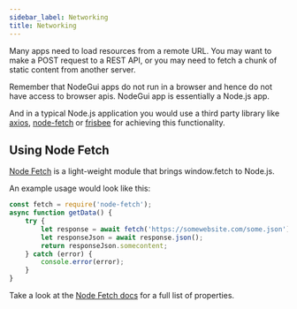 ```yaml
---
sidebar_label: Networking
title: Networking
---
```


Many apps need to load resources from a remote URL. You may want to make a POST request to a REST API, or you may need to fetch a chunk of static content from another server.

Remember that NodeGui apps do not run in a browser and hence do not have access to browser apis. NodeGui app is essentially a Node.js app.

And in a typical Node.js application you would use a third party library like [axios](https://github.com/axios/axios), [node-fetch](https://github.com/node-fetch/node-fetch) or [frisbee](https://github.com/niftylettuce/frisbee) for achieving this functionality.

## Using Node Fetch

[Node Fetch](https://github.com/node-fetch/node-fetch) is a light-weight module that brings window.fetch to Node.js.

An example usage would look like this:

```js
const fetch = require('node-fetch');
async function getData() {
    try {
        let response = await fetch('https://somewebsite.com/some.json');
        let responseJson = await response.json();
        return responseJson.somecontent;
    } catch (error) {
        console.error(error);
    }
}
```

Take a look at the [Node Fetch docs](https://github.com/node-fetch/node-fetch) for a full list of properties.
